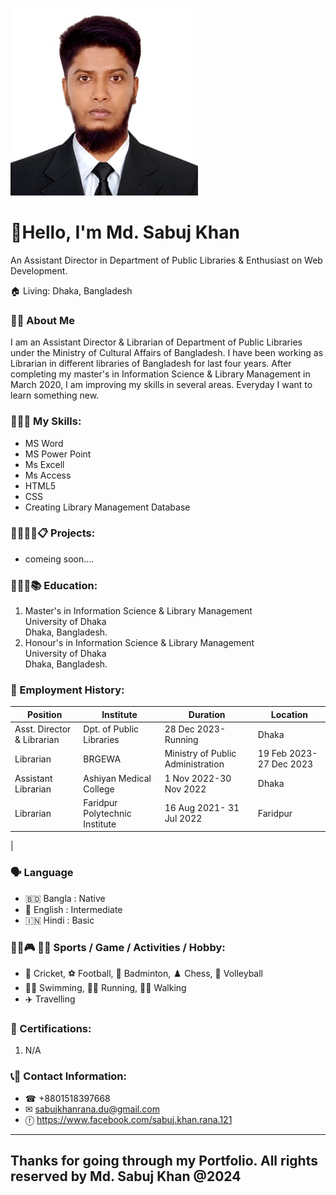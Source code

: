 ![picture of Sabuj Khan Rana](skr.jpg)

# 👋Hello, I'm Md. Sabuj Khan
An Assistant Director in Department of Public Libraries & Enthusiast on Web Development.

🏠   Living: Dhaka, Bangladesh

### 👨‍🏫   About Me
I am an Assistant Director & Librarian of Department of Public Libraries under the Ministry of Cultural Affairs of Bangladesh. I have been working as Librarian in different libraries of Bangladesh for last four years.  After completing my master's in Information Science & Library Management in March 2020, I am improving my skills in several areas. Everyday I want to learn something new.

### 👨🏽‍💻   My Skills:
- MS Word
- MS Power Point
- Ms Excell
- Ms Access
- HTML5
- CSS
- Creating Library Management Database

### 👩🏻‍💻💼📋   Projects:
- comeing soon....

### 👨🏻‍🎓📚   Education:
1. Master's in Information Science & Library Management<br>
University of Dhaka<br>
Dhaka, Bangladesh.
2. Honour's in Information Science & Library Management<br>
University of Dhaka<br>
Dhaka, Bangladesh.


### 💼   Employment History:
| Position | Institute | Duration | Location |
|----------|-----------|----------|----------|
| Asst. Director & Librarian | Dpt. of Public Libraries | 28 Dec 2023-Running | Dhaka |
| Librarian | BRGEWA | Ministry of Public Administration | 19 Feb 2023-27 Dec 2023 | Dhaka |
| Assistant Librarian | Ashiyan Medical College | 1 Nov 2022-30 Nov 2022 | Dhaka |
| Librarian | Faridpur Polytechnic Institute | 16 Aug 2021- 31 Jul 2022 | Faridpur |
|




### 🗣 Language
- 🇧🇩 Bangla : Native
- 🏴󠁧󠁢󠁥󠁮󠁧󠁿 English : Intermediate
- 🇮🇳 Hindi : Basic


### 🏃🏻🎮 🤸🏼 Sports / Game / Activities / Hobby:
- 🏏 Cricket, ⚽ Football, 🏸 Badminton, ♟️ Chess, 🏐 Volleyball
- 🏊‍♂️ Swimming, 🏃‍♂️ Running, 🚶‍♂️ Walking
- ✈️ Travelling

### 🏅   Certifications:
1. N/A



### 📞📧   Contact Information:
- ☎ +8801518397668 <br>
- ✉ sabujkhanrana.du@gmail.com
- ⓕ https://www.facebook.com/sabuj.khan.rana.121


-----
Thanks for going through my Portfolio. All rights reserved by Md. Sabuj Khan @2024
-----
